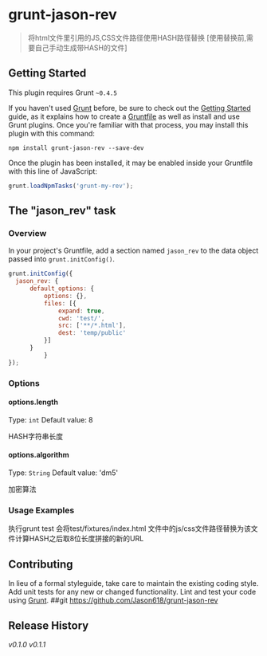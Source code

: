 # grunt-jason-rev

> 将html文件里引用的JS,CSS文件路径使用HASH路径替换
> [使用替换前,需要自己手动生成带HASH的文件]

## Getting Started
This plugin requires Grunt `~0.4.5`

If you haven't used [Grunt](http://gruntjs.com/) before, be sure to check out the [Getting Started](http://gruntjs.com/getting-started) guide, as it explains how to create a [Gruntfile](http://gruntjs.com/sample-gruntfile) as well as install and use Grunt plugins. Once you're familiar with that process, you may install this plugin with this command:

```shell
npm install grunt-jason-rev --save-dev
```

Once the plugin has been installed, it may be enabled inside your Gruntfile with this line of JavaScript:

```js
grunt.loadNpmTasks('grunt-my-rev');
```

## The "jason_rev" task

### Overview
In your project's Gruntfile, add a section named `jason_rev` to the data object passed into `grunt.initConfig()`.

```js
grunt.initConfig({
  jason_rev: {
      default_options: {
          options: {},
          files: [{
              expand: true,
              cwd: 'test/',
              src: ['**/*.html'],
              dest: 'temp/public'
          }]
      }
          }
});
```

### Options

#### options.length
Type: `int`
Default value: 8

HASH字符串长度

#### options.algorithm
Type: `String`
Default value: 'dm5'

加密算法

### Usage Examples

执行grunt test  会将test/fixtures/index.html  文件中的js/css文件路径替换为该文件计算HASH之后取8位长度拼接的新的URL

## Contributing
In lieu of a formal styleguide, take care to maintain the existing coding style. Add unit tests for any new or changed functionality. Lint and test your code using [Grunt](http://gruntjs.com/).
##git
https://github.com/Jason618/grunt-jason-rev

## Release History
_v0.1.0_
_v0.1.1_

